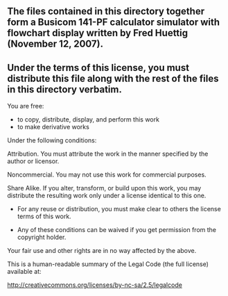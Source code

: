 
The files contained in this directory together form a Busicom
141-PF calculator simulator with flowchart display written by
Fred Huettig (November 12, 2007).
-------------------------------------------------------------
Under the terms of this license, you must distribute this
file along with the rest of the files in this directory
verbatim.
-------------------------------------------------------------
You are free:

* to copy, distribute, display, and perform this work
* to make derivative works

Under the following conditions:

Attribution. You must attribute the work in the manner
             specified by the author or licensor.

Noncommercial. You may not use this work for commercial purposes.

Share Alike. If you alter, transform, or build upon this
             work, you may distribute the resulting work
             only under a license identical to this one.

* For any reuse or distribution, you must make clear to
  others the license terms of this work.

* Any of these conditions can be waived if you get
  permission from the copyright holder.

Your fair use and other rights are in no way affected by the
above.  

This is a human-readable summary of the Legal Code 
(the full license) available at:

http://creativecommons.org/licenses/by-nc-sa/2.5/legalcode
